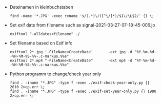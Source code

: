 - Dateinamen in kleinbuchstaben
  ```
  find -name '*.JPG' -exec rename 's/(.*)\/([^\/]*)/$1\/\L$2/' {} \;
  ```
- Set exif date from filename such as signal-2021-03-27-07-18-45-006.jp
  ```
  exiftool "-alldates<filename" ./
  ```
- Set filename based on Exif info
  ```
  exiftool 2*.jpg '-FileName<CreateDate'       -ext jpg -d "%Y-%m-%d--%H-%M-%S-%%-.c-markus.%%e"
  exiftool 2*.mp4 "-FileName<CreateDate"       -ext mp4 -d "%Y-%m-%d--%H-%M-%S-%%-.c-markus.%%e"
  ```
- Python programm to change/check year only
  ```
  find . -iname "*.JPG" -type f -exec ./exif-check-year-only.py {} 2010 2>cp.err \;
  find . -iname "*.JPG" -type f -exec ./exif-set-year-only.py {} 1980 2>cp.err \;
  ```
  
